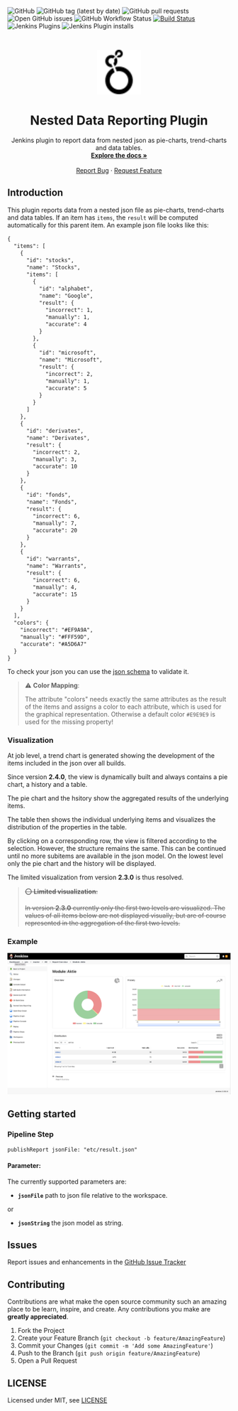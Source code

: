 ![GitHub](https://img.shields.io/github/license/jenkinsci/nested-data-reporting-plugin)
![GitHub tag (latest by date)](https://img.shields.io/github/v/tag/jenkinsci/nested-data-reporting-plugin)
![GitHub pull requests](https://img.shields.io/github/issues-pr/jenkinsci/nested-data-reporting-plugin)
![Open GitHub issues](https://img.shields.io/github/issues/jenkinsci/nested-data-reporting-plugin)
![GitHub Workflow Status](https://img.shields.io/github/workflow/status/jenkinsci/nested-data-reporting-plugin/GitHub%20CI)
[![Build Status](https://ci.jenkins.io/job/Plugins/job/nested-data-reporting-plugin/job/master/badge/icon)](https://ci.jenkins.io/job/Plugins/job/nested-data-reporting-plugin/job/master/)
![Jenkins Plugins](https://img.shields.io/jenkins/plugin/v/nested-data-reporting)
![Jenkins Plugin installs](https://img.shields.io/jenkins/plugin/i/nested-data-reporting)

<br />
<p align="center">
  <a href="#">
   <img src="src/main/webapp/icons/data-reporting-icon.svg" alt="Logo" width="100" height="100">
  </a>

  <h1 align="center">Nested Data Reporting Plugin</h1>

  <p align="center">
    Jenkins plugin to report data from nested json as pie-charts, trend-charts and data tables.
    <br />
    <a href="https://github.com/jenkinsci/nested-data-reporting-plugin/blob/master/README.md"><strong>Explore the docs »</strong></a>
    <br />
    <br />
    <a href="https://github.com/jenkinsci/nested-data-reporting-plugin/issues/new/choose">Report Bug</a>
    ·
    <a href="https://github.com/jenkinsci/nested-data-reporting-plugin/issues/new/choose">Request Feature</a>
  </p>
</p>

## Introduction

This plugin reports data from a nested json file as pie-charts, trend-charts and data tables. 
If an item has `items`, the `result` will be computed automatically for this parent item.
An example json file looks like this: 

```
{
  "items": [
    {
      "id": "stocks",
      "name": "Stocks",
      "items": [
        {
          "id": "alphabet",
          "name": "Google",
          "result": {
            "incorrect": 1,
            "manually": 1,
            "accurate": 4
          }
        },
        {
          "id": "microsoft",
          "name": "Microsoft",
          "result": {
            "incorrect": 2,
            "manually": 1,
            "accurate": 5
          }
        }
      ]
    },
    {
      "id": "derivates",
      "name": "Derivates",
      "result": {
        "incorrect": 2,
        "manually": 3,
        "accurate": 10
      }
    },
    {
      "id": "fonds",
      "name": "Fonds",
      "result": {
        "incorrect": 6,
        "manually": 7,
        "accurate": 20
      }
    },
    {
      "id": "warrants",
      "name": "Warrants",
      "result": {
        "incorrect": 6,
        "manually": 4,
        "accurate": 15
      }
    }
  ],
  "colors": {
    "incorrect": "#EF9A9A",
    "manually": "#FFF59D",
    "accurate": "#A5D6A7"
  }
}
```

To check your json you can use the [json schema](src/main/resources/report.json) to validate it.

> ⚠️ **Color Mapping**:
>
> The attribute "colors" needs exactly the same attributes as the result of the 
> items and assigns a color to each attribute, which is used for the graphical representation. Otherwise
> a default color `#E9E9E9` is used for the missing property!


### Visualization

At job level, a trend chart is generated showing the development 
of the items included in the json over all builds.

Since version **2.4.0**, the view is dynamically built and always contains a pie chart, a history and a table.

The pie chart and the hsitory show the aggregated results of the underlying items.

The table then shows the individual underlying items and visualizes the distribution of the properties in the table.

By clicking on a corresponding row, the view is filtered according to the selection. 
However, the structure remains the same. This can be continued until no more subitems are 
available in the json model. On the lowest level only the pie chart and the history will be displayed.

The limited visualization from version **2.3.0** is thus resolved.

> ~~⭕  **Limited visualization**:~~
>
> ~~In version **2.3.0** currently only the first two levels are visualized. 
> The values of all items below are not displayed visually, but are 
> of course represented in the aggregation of the first two levels.~~


### Example

![ui](etc/ui-3.2.0.png)

## Getting started

### Pipeline Step

```
publishReport jsonFile: "etc/result.json"
```

#### Parameter: 

The currently supported parameters are:

- **`jsonFile`** path to json file relative to the workspace.

or 

- **`jsonString`** the json model as string.

## Issues

Report issues and enhancements in the [GitHub Issue Tracker](https://github.com/jenkinsci/nested-data-reporting-plugin/issues)

## Contributing

Contributions are what make the open source community such an amazing place to be learn,
inspire, and create. Any contributions you make are **greatly appreciated**.

1.  Fork the Project
2.  Create your Feature Branch (`git checkout -b feature/AmazingFeature`)
3.  Commit your Changes (`git commit -m 'Add some AmazingFeature'`)
4.  Push to the Branch (`git push origin feature/AmazingFeature`)
5.  Open a Pull Request

## LICENSE

Licensed under MIT, see [LICENSE](LICENSE)

